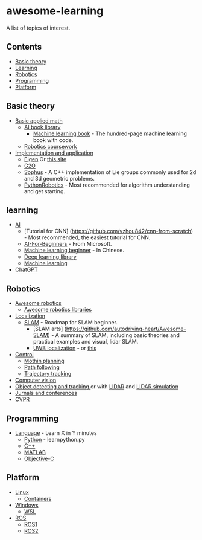 # awesome-learning
A list of topics of interest.

## Contents

- [Basic theory](#Basic-theory)
- [Learning](#learning)
- [Robotics](#robotics)
- [Programming](#programming)
- [Platform](#Platform)

## Basic theory

- [Basic applied math]()
  - [AI book library](https://www.deeplearningbook.org/)
    - [Machine learning book](https://github.com/aburkov/theMLbook) - The hundred-page machine learning book with code.
  - [Robotics coursework](https://github.com/mithi/robotics-coursework)
- [Implementation and application]()
  - [Eigen](https://gitlab.com/libeigen/eigen/-/releases) Or [this site](http://eigen.tuxfamily.org/)
  - [G2O](https://github.com/RainerKuemmerle/g2o)
  - [Sophus](https://github.com/strasdat/Sophus) - A C++ implementation of Lie groups commonly used for 2d and 3d geometric problems.
  - [PythonRobotics](https://github.com/AtsushiSakai/PythonRobotics) - Most recommended for algorithm understanding and get starting.

## learning

- [AI](https://github.com/owainlewis/awesome-artificial-intelligence)
  - [Tutorial for CNN] (https://github.com/vzhou842/cnn-from-scratch) - Most recommended, the easiest tutorial for CNN.
  - [AI-For-Beginners](https://github.com/microsoft/AI-For-Beginners) - From Microsoft.
  - [Machine learning beginner](https://github.com/fengdu78/machine_learning_beginner) - In Chinese.
  - [Deep learning library](https://github.com/ChristosChristofidis/awesome-deep-learning)
  - [Machine learning](https://github.com/josephmisiti/awesome-machine-learning)
- [ChatGPT](https://github.com/lencx/ChatGPT)

## Robotics 
- [Awesome robotics](https://github.com/Kiloreux/awesome-robotics#readme)
  - [Awesome robotics libraries](https://github.com/jslee02/awesome-robotics-libraries)
- [Localization]() 
  - [SLAM](https://github.com/changh95/visual-slam-roadmap) - Roadmap for SLAM beginner.
    - [SLAM arts] (https://github.com/autodriving-heart/Awesome-SLAM) - A summary of SLAM, including basic theories and practical examples and visual, lidar SLAM.
    - [UWB localization](https://github.com/cliansang/uwb-tracking-ros) - or [this](https://github.com/TIERS/ros-dwm1001-uwb-localization)
- [Control]()
  - [Mothin planning](https://github.com/zhm-real/MotionPlanning/blob/master/README.md)
  - [Path following]()
  - [Trajectory tracking](https://github.com/DongChen06/PathTrackingBicycle)
- [Computer vision](https://github.com/jbhuang0604/awesome-computer-vision)
- [Object detecting and tracking ](https://github.com/visionml/pytracking) or with [LIDAR](https://github.com/HuangCongQing/3D-LIDAR-Multi-Object-Tracking) and [LIDAR simulation](https://github.com/SS47816/lidar_obstacle_detector)
- [Jurnals and conferences]()
- [CVPR](https://github.com/extreme-assistant/CVPR2023-Paper-Code-Interpretation)
 
## Programming

- [Language](https://learnxinyminutes.com/) - Learn X in Y minutes
  - [Python](https://learnxinyminutes.com/docs/python/) - learnpython.py
  - [C++](https://learnxinyminutes.com/docs/c++/)
  - [MATLAB](https://learnxinyminutes.com/docs/matlab/)
  - [Objective-C](https://learnxinyminutes.com/docs/c/)

## Platform
- [Linux](https://github.com/inputsh/awesome-linux#readme)
	- [Containers](https://github.com/Friz-zy/awesome-linux-containers#readme)
- [Windows](https://github.com/Awesome-Windows/Awesome#readme)
  - [WSL](https://github.com/sirredbeard/Awesome-WSL)
- [ROS](https://docs.ros.org/)
  - [ROS1](http://wiki.ros.org/ROS/Installation)
  - [ROS2](https://docs.ros.org/)
